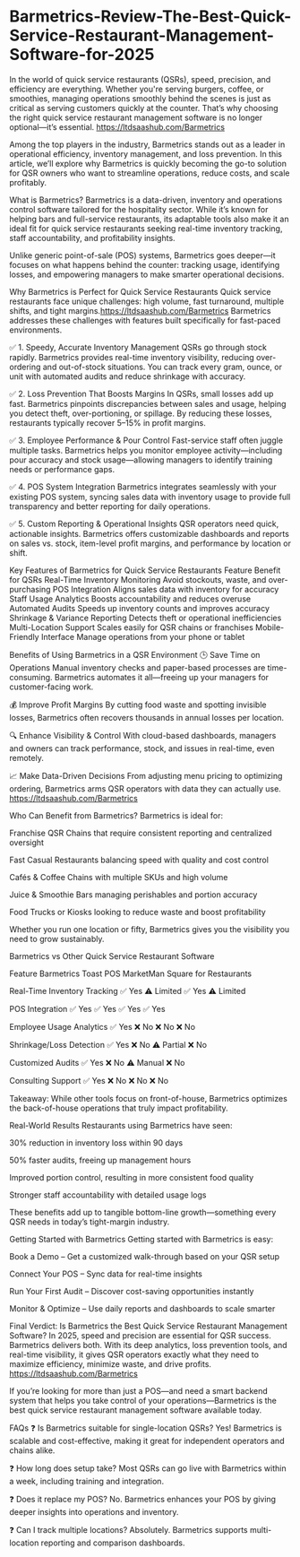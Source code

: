 # Barmetrics-Review-The-Best-Quick-Service-Restaurant-Management-Software-for-2025


In the world of quick service restaurants (QSRs), speed, precision, and efficiency are everything. Whether you're serving burgers, coffee, or smoothies, managing operations smoothly behind the scenes is just as critical as serving customers quickly at the counter. That’s why choosing the right quick service restaurant management software is no longer optional—it’s essential. https://ltdsaashub.com/Barmetrics

Among the top players in the industry, Barmetrics stands out as a leader in operational efficiency, inventory management, and loss prevention. In this article, we’ll explore why Barmetrics is quickly becoming the go-to solution for QSR owners who want to streamline operations, reduce costs, and scale profitably.

What is Barmetrics?
Barmetrics is a data-driven, inventory and operations control software tailored for the hospitality sector. While it’s known for helping bars and full-service restaurants, its adaptable tools also make it an ideal fit for quick service restaurants seeking real-time inventory tracking, staff accountability, and profitability insights.

Unlike generic point-of-sale (POS) systems, Barmetrics goes deeper—it focuses on what happens behind the counter: tracking usage, identifying losses, and empowering managers to make smarter operational decisions.

Why Barmetrics is Perfect for Quick Service Restaurants
Quick service restaurants face unique challenges: high volume, fast turnaround, multiple shifts, and tight margins.https://ltdsaashub.com/Barmetrics Barmetrics addresses these challenges with features built specifically for fast-paced environments.

✅ 1. Speedy, Accurate Inventory Management
QSRs go through stock rapidly. Barmetrics provides real-time inventory visibility, reducing over-ordering and out-of-stock situations. You can track every gram, ounce, or unit with automated audits and reduce shrinkage with accuracy.

✅ 2. Loss Prevention That Boosts Margins
In QSRs, small losses add up fast. Barmetrics pinpoints discrepancies between sales and usage, helping you detect theft, over-portioning, or spillage. By reducing these losses, restaurants typically recover 5–15% in profit margins.

✅ 3. Employee Performance & Pour Control
Fast-service staff often juggle multiple tasks. Barmetrics helps you monitor employee activity—including pour accuracy and stock usage—allowing managers to identify training needs or performance gaps.

✅ 4. POS System Integration
Barmetrics integrates seamlessly with your existing POS system, syncing sales data with inventory usage to provide full transparency and better reporting for daily operations.

✅ 5. Custom Reporting & Operational Insights
QSR operators need quick, actionable insights. Barmetrics offers customizable dashboards and reports on sales vs. stock, item-level profit margins, and performance by location or shift.

Key Features of Barmetrics for Quick Service Restaurants
Feature	Benefit for QSRs
Real-Time Inventory Monitoring	Avoid stockouts, waste, and over-purchasing
POS Integration	Aligns sales data with inventory for accuracy
Staff Usage Analytics	Boosts accountability and reduces overuse
Automated Audits	Speeds up inventory counts and improves accuracy
Shrinkage & Variance Reporting	Detects theft or operational inefficiencies
Multi-Location Support	Scales easily for QSR chains or franchises
Mobile-Friendly Interface	Manage operations from your phone or tablet

Benefits of Using Barmetrics in a QSR Environment
🕒 Save Time on Operations
Manual inventory checks and paper-based processes are time-consuming. Barmetrics automates it all—freeing up your managers for customer-facing work.

💰 Improve Profit Margins
By cutting food waste and spotting invisible losses, Barmetrics often recovers thousands in annual losses per location.

🔍 Enhance Visibility & Control
With cloud-based dashboards, managers and owners can track performance, stock, and issues in real-time, even remotely.

📈 Make Data-Driven Decisions
From adjusting menu pricing to optimizing ordering, Barmetrics arms QSR operators with data they can actually use. https://ltdsaashub.com/Barmetrics

Who Can Benefit from Barmetrics?
Barmetrics is ideal for:

Franchise QSR Chains that require consistent reporting and centralized oversight

Fast Casual Restaurants balancing speed with quality and cost control

Cafés & Coffee Chains with multiple SKUs and high volume

Juice & Smoothie Bars managing perishables and portion accuracy

Food Trucks or Kiosks looking to reduce waste and boost profitability

Whether you run one location or fifty, Barmetrics gives you the visibility you need to grow sustainably.

Barmetrics vs Other Quick Service Restaurant Software

Feature	Barmetrics	Toast POS	MarketMan	Square for Restaurants

Real-Time Inventory Tracking	✅ Yes	⚠️ Limited	✅ Yes	⚠️ Limited

POS Integration	✅ Yes	✅ Yes	✅ Yes	✅ Yes

Employee Usage Analytics	✅ Yes	❌ No	❌ No	❌ No

Shrinkage/Loss Detection	✅ Yes	❌ No	⚠️ Partial	❌ No

Customized Audits	✅ Yes	❌ No	⚠️ Manual	❌ No

Consulting Support	✅ Yes	❌ No	❌ No	❌ No

Takeaway: While other tools focus on front-of-house, Barmetrics optimizes the back-of-house operations that truly impact profitability.

Real-World Results
Restaurants using Barmetrics have seen:

30% reduction in inventory loss within 90 days

50% faster audits, freeing up management hours

Improved portion control, resulting in more consistent food quality

Stronger staff accountability with detailed usage logs

These benefits add up to tangible bottom-line growth—something every QSR needs in today’s tight-margin industry.

Getting Started with Barmetrics
Getting started with Barmetrics is easy:

Book a Demo – Get a customized walk-through based on your QSR setup

Connect Your POS – Sync data for real-time insights

Run Your First Audit – Discover cost-saving opportunities instantly

Monitor & Optimize – Use daily reports and dashboards to scale smarter

Final Verdict: Is Barmetrics the Best Quick Service Restaurant Management Software?
In 2025, speed and precision are essential for QSR success. Barmetrics delivers both. With its deep analytics, loss prevention tools, and real-time visibility, it gives QSR operators exactly what they need to maximize efficiency, minimize waste, and drive profits. https://ltdsaashub.com/Barmetrics

If you’re looking for more than just a POS—and need a smart backend system that helps you take control of your operations—Barmetrics is the best quick service restaurant management software available today.

FAQs
❓ Is Barmetrics suitable for single-location QSRs?
Yes! Barmetrics is scalable and cost-effective, making it great for independent operators and chains alike.

❓ How long does setup take?
Most QSRs can go live with Barmetrics within a week, including training and integration.

❓ Does it replace my POS?
No. Barmetrics enhances your POS by giving deeper insights into operations and inventory.

❓ Can I track multiple locations?
Absolutely. Barmetrics supports multi-location reporting and comparison dashboards.
